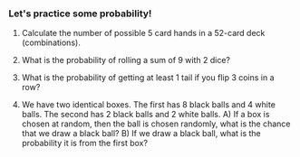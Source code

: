 ### Let's practice some probability!

1. Calculate the number of possible 5 card hands in a 52-card deck (combinations).

2. What is the probability of rolling a sum of 9 with 2 dice?

3. What is the probability of getting at least 1 tail if you flip 3 coins in a row?

4. We have two identical boxes. The first has 8 black balls and 4 white balls. The second has 2 black balls and 2 white balls. A) If a box is chosen at random, then the ball is chosen randomly, what is the chance that we draw a black ball? B) If we draw a black ball, what is the probability it is from the first box?